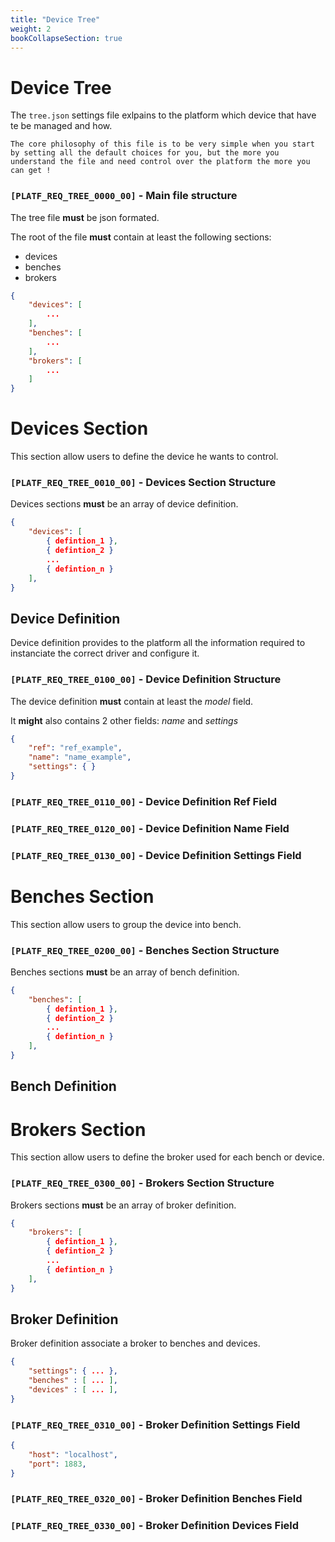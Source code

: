 ```yaml
---
title: "Device Tree"
weight: 2
bookCollapseSection: true
---
```


# Device Tree

The `tree.json` settings file exlpains to the platform which device that have te be managed and how.

`
The core philosophy of this file is to be very simple when you start by setting all the default choices for you, but the more you understand the file and need control over the platform the more you can get ! 
`

### `[PLATF_REQ_TREE_0000_00]` - Main file structure

The tree file **must** be json formated.

The root of the file **must** contain at least the following sections:

- devices
- benches
- brokers

```json
{
    "devices": [
        ...
    ],
    "benches": [
        ...
    ],
    "brokers": [
        ...
    ]
}
```

# Devices Section

This section allow users to define the device he wants to control.

### `[PLATF_REQ_TREE_0010_00]` - Devices Section Structure

Devices sections **must** be an array of device definition.

```json
{
    "devices": [
        { defintion_1 },
        { defintion_2 }
        ...
        { defintion_n }
    ],
}
```

## Device Definition

Device definition provides to the platform all the information required to instanciate the correct driver and configure it.

### `[PLATF_REQ_TREE_0100_00]` - Device Definition Structure

The device definition **must** contain at least the *model* field.

It **might** also contains 2 other fields: *name* and *settings*

```json
{
    "ref": "ref_example",
    "name": "name_example",
    "settings": { }
}
```

### `[PLATF_REQ_TREE_0110_00]` - Device Definition Ref Field

### `[PLATF_REQ_TREE_0120_00]` - Device Definition Name Field

### `[PLATF_REQ_TREE_0130_00]` - Device Definition Settings Field


# Benches Section

This section allow users to group the device into bench.

### `[PLATF_REQ_TREE_0200_00]` - Benches Section Structure

Benches sections **must** be an array of bench definition.

```json
{
    "benches": [
        { defintion_1 },
        { defintion_2 }
        ...
        { defintion_n }
    ],
}
```

## Bench Definition


# Brokers Section

This section allow users to define the broker used for each bench or device.

### `[PLATF_REQ_TREE_0300_00]` - Brokers Section Structure

Brokers sections **must** be an array of broker definition.

```json
{
    "brokers": [
        { defintion_1 },
        { defintion_2 }
        ...
        { defintion_n }
    ],
}
```

## Broker Definition

Broker definition associate a broker to benches and devices.

```json
{
    "settings": { ... },
    "benches" : [ ... ],
    "devices" : [ ... ],
}
```

### `[PLATF_REQ_TREE_0310_00]` - Broker Definition Settings Field

```json
{
    "host": "localhost",
    "port": 1883,
}
```

### `[PLATF_REQ_TREE_0320_00]` - Broker Definition Benches Field

### `[PLATF_REQ_TREE_0330_00]` - Broker Definition Devices Field


